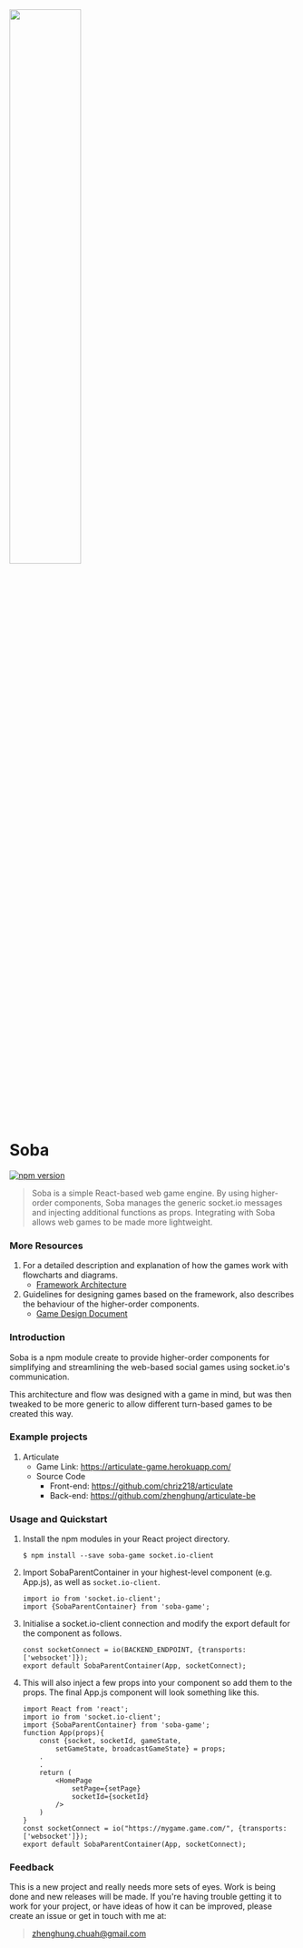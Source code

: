 <img src="https://github.com/zhenghung/soba-game/raw/master/doc_images/logo.png" width=50% />

# Soba
[![npm version](https://badge.fury.io/js/soba-game.svg)](https://badge.fury.io/js/soba-game)

> Soba is a simple React-based web game engine.
> By using higher-order components, Soba manages the generic socket.io messages and injecting additional functions as props.
> Integrating with Soba allows web games to be made more lightweight.

### More Resources
1. For a detailed description and explanation of how the games work with flowcharts and diagrams.
    * [Framework Architecture](./Architecture.md)
2. Guidelines for designing games based on the framework, also describes the behaviour of the higher-order components.
    * [Game Design Document](./GameDesignDoc.md)

### Introduction
Soba is a npm module create to provide higher-order components for simplifying and streamlining the web-based social games using socket.io's communication.

This architecture and flow was designed with a game in mind, but was then tweaked to be more generic to allow different turn-based games to be created this way.

### Example projects
1. Articulate
    * Game Link: https://articulate-game.herokuapp.com/
    * Source Code 
        * Front-end: https://github.com/chriz218/articulate
        * Back-end: https://github.com/zhenghung/articulate-be

### Usage and Quickstart
1. Install the npm modules in your React project directory.
    ```
    $ npm install --save soba-game socket.io-client
    ```
2. Import SobaParentContainer in your highest-level component (e.g. App.js), as well as `socket.io-client`.
    ```
    import io from 'socket.io-client';
    import {SobaParentContainer} from 'soba-game';
    ```
3. Initialise a socket.io-client connection and modify the export default for the component as follows.
    ```
    const socketConnect = io(BACKEND_ENDPOINT, {transports: ['websocket']});
    export default SobaParentContainer(App, socketConnect);
    ```
4. This will also inject a few props into your component so add them to the props. The final App.js component will look something like this.
    ```
    import React from 'react';
    import io from 'socket.io-client';
    import {SobaParentContainer} from 'soba-game';
    function App(props){
        const {socket, socketId, gameState, 
            setGameState, broadcastGameState} = props;
        .
        .
        return (
            <HomePage
                setPage={setPage}
                socketId={socketId}
            />
        )
    }
    const socketConnect = io("https://mygame.game.com/", {transports: ['websocket']});
    export default SobaParentContainer(App, socketConnect);
    ```

### Feedback
This is a new project and really needs more sets of eyes. Work is being done and new releases will be made. If you're having trouble getting it to work for your project, or have ideas of how it can be improved, please create an issue or get in touch with me at: 
> zhenghung.chuah@gmail.com
